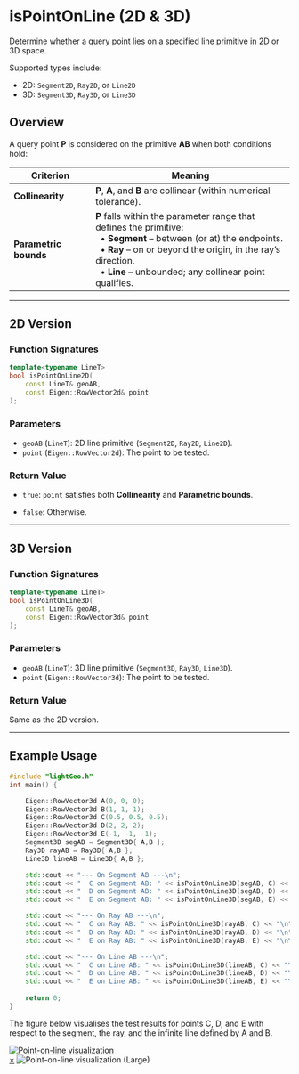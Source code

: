 # **isPointOnLine (2D & 3D)**
Determine whether a query point lies on a specified line primitive in 2D or 3D space.

Supported types include:

- 2D: `Segment2D`, `Ray2D`, or `Line2D`
- 3D: `Segment3D`, `Ray3D`, or `Line3D`

## **Overview**
A query point **P** is considered on the primitive **AB** when both conditions hold:

| Criterion | Meaning |
|-----------|---------------------|
| **Collinearity** | **P**, **A**, and **B** are collinear (within numerical tolerance).  |
| **Parametric bounds** | **P** falls within the parameter range that defines the primitive:<br> &nbsp;&nbsp;• **Segment** – between (or at) the endpoints.<br> &nbsp;&nbsp;• **Ray** – on or beyond the origin, in the ray’s direction.<br> &nbsp;&nbsp;• **Line** – unbounded; any collinear point qualifies.  |


---

## **2D Version**
### **Function Signatures**
```cpp
template<typename LineT>
bool isPointOnLine2D(
    const LineT& geoAB,
    const Eigen::RowVector2d& point
);
```

### **Parameters**
- `geoAB` (`LineT`): 2D line primitive (`Segment2D`, `Ray2D`, `Line2D`).
- `point` (`Eigen::RowVector2d`): The point to be tested.

### **Return Value**
- `true`: `point` satisfies both **Collinearity** and **Parametric bounds**.

- `false`: Otherwise.

---

## **3D Version**
### **Function Signatures**
```cpp
template<typename LineT>
bool isPointOnLine3D(
    const LineT& geoAB,
    const Eigen::RowVector3d& point
);
```

### **Parameters**
- `geoAB` (`LineT`): 3D line primitive (`Segment3D`, `Ray3D`, `Line3D`).
- `point` (`Eigen::RowVector3d`): The point to be tested.


### **Return Value**
Same as the 2D version.

---


## **Example Usage**

```cpp
#include "lightGeo.h"
int main() {

    Eigen::RowVector3d A(0, 0, 0);
    Eigen::RowVector3d B(1, 1, 1);
    Eigen::RowVector3d C(0.5, 0.5, 0.5);
    Eigen::RowVector3d D(2, 2, 2);
    Eigen::RowVector3d E(-1, -1, -1);
    Segment3D segAB = Segment3D{ A,B };
    Ray3D rayAB = Ray3D{ A,B };
    Line3D lineAB = Line3D{ A,B };

    std::cout << "--- On Segment AB ---\n";
    std::cout << "  C on Segment AB: " << isPointOnLine3D(segAB, C) << "\n";
    std::cout << "  D on Segment AB: " << isPointOnLine3D(segAB, D) << "\n";
    std::cout << "  E on Segment AB: " << isPointOnLine3D(segAB, E) << "\n\n";

    std::cout << "--- On Ray AB ---\n";
    std::cout << "  C on Ray AB: " << isPointOnLine3D(rayAB, C) << "\n";
    std::cout << "  D on Ray AB: " << isPointOnLine3D(rayAB, D) << "\n";
    std::cout << "  E on Ray AB: " << isPointOnLine3D(rayAB, E) << "\n\n";

    std::cout << "--- On Line AB ---\n";
    std::cout << "  C on Line AB: " << isPointOnLine3D(lineAB, C) << "\n";
    std::cout << "  D on Line AB: " << isPointOnLine3D(lineAB, D) << "\n";
    std::cout << "  E on Line AB: " << isPointOnLine3D(lineAB, E) << "\n";
    
    return 0;
}
```


The figure below visualises the test results for points C, D, and E with respect to the segment, the ray, and the infinite line defined by A and B.
<a id="close-lightbox" style="display: none;"></a>
<div class="single-img-container">
    <a href="#lightbox-single" class="lightbox-trigger">
        <img src="../fig/isPointOnLine3D.png" 
             alt="Point-on-line visualization"> 
    </a>
</div>

<div id="lightbox-single" class="lightbox">
    <a href="#close-lightbox" class="lightbox-close">&times;</a>
    <img src="../fig/isPointOnLine3D.png" alt="Point-on-line visualization (Large)">
</div>